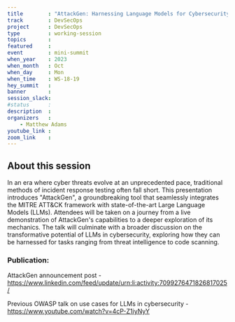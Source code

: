 ```yaml
---
title        : "AttackGen: Harnessing Language Models for Cybersecurity Simulations"
track        : DevSecOps
project      : DevSecOps
type         : working-session
topics       :
featured     :
event        : mini-summit
when_year    : 2023
when_month   : Oct
when_day     : Mon
when_time    : WS-18-19
hey_summit   : 
banner       : 
session_slack:
#status      : 
description  :
organizers   :
    - Matthew Adams       
youtube_link : 
zoom_link    : 
---
```


## About this session
In an era where cyber threats evolve at an unprecedented pace, traditional methods of incident response testing often fall short. This presentation introduces "AttackGen", a groundbreaking tool that seamlessly integrates the MITRE ATT&CK framework with state-of-the-art Large Language Models (LLMs). Attendees will be taken on a journey from a live demonstration of AttackGen's capabilities to a deeper exploration of its mechanics. The talk will culminate with a broader discussion on the transformative potential of LLMs in cybersecurity, exploring how they can be harnessed for tasks ranging from threat intelligence to code scanning.

### Publication:
AttackGen announcement post - https://www.linkedin.com/feed/update/urn:li:activity:7099276471826817025/

Previous OWASP talk on use cases for LLMs in cybersecurity - https://www.youtube.com/watch?v=4cP-Z1iyNyY
